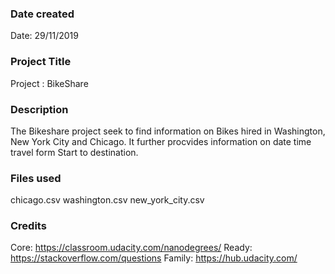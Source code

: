 ### Date created
Date: 29/11/2019


### Project Title
Project : BikeShare

### Description
The Bikeshare project seek to find information on 
Bikes hired in Washington, New York City and Chicago.
It further  procvides information on date time travel form 
Start to destination.

### Files used
chicago.csv
washington.csv
new_york_city.csv

### Credits
Core: https://classroom.udacity.com/nanodegrees/
Ready: https://stackoverflow.com/questions
Family: https://hub.udacity.com/

